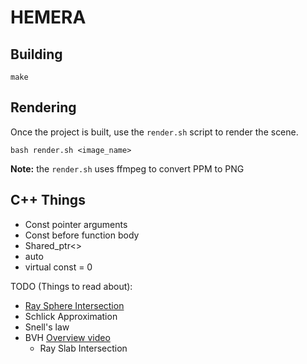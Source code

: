 # HEMERA

## Building
```
make
```

## Rendering
Once the project is built, use the `render.sh` script to render the scene.

```
bash render.sh <image_name>
```

**Note:** the `render.sh` uses ffmpeg to convert PPM to PNG


## C++ Things
- Const pointer arguments
- Const before function body
- Shared_ptr<>
- auto
- virtual const = 0

TODO (Things to read about):

- [Ray Sphere Intersection](https://www.youtube.com/watch?v=5P2UYWX6KRc)
- Schlick Approximation
- Snell's law
- BVH [Overview video](https://www.youtube.com/watch?v=EqvtfIqneKA)
    - Ray Slab Intersection